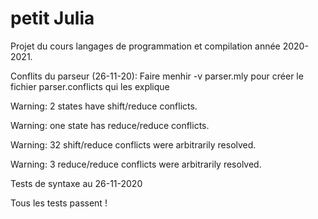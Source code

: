 # petit Julia
Projet du cours langages de programmation et compilation année 2020-2021.


Conflits du parseur (26-11-20):
Faire menhir -v parser.mly pour créer le fichier parser.conflicts qui les explique

Warning: 2 states have shift/reduce conflicts.

Warning: one state has reduce/reduce conflicts.

Warning: 32 shift/reduce conflicts were arbitrarily resolved.

Warning: 3 reduce/reduce conflicts were arbitrarily resolved.


Tests de syntaxe au 26-11-2020 

Tous les tests passent !
